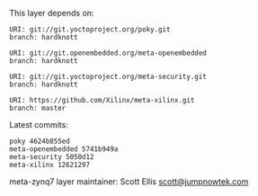 This layer depends on:

    URI: git://git.yoctoproject.org/poky.git
    branch: hardknott

    URI: git://git.openembedded.org/meta-openembedded
    branch: hardknott

    URI: git://git.yoctoproject.org/meta-security.git
    branch: hardknott

    URI: https://github.com/Xilinx/meta-xilinx.git 
    branch: master

Latest commits:

    poky 4624b855ed
    meta-openembedded 5741b949a
    meta-security 5050d12
    meta-xilinx 12621297

meta-zynq7 layer maintainer: Scott Ellis <scott@jumpnowtek.com>
